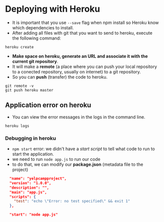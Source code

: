 # Deploying with Heroku

- It is important that you use `--save` flag when npm install so Heroku know which dependencies to install.
- After adding all files with git that you want to send to heroku, execute the following command:

```
heroku create
```

- <b>Make space on heroku, generate an URL and associate it with the current git repository</b>.
- It will make a <b>remote</b> (a place where you can push your local repository to a conected repository, usually on internet) to a git repository.
- So you can <b>push</b> (transfer) the code to heroku.

```
git remote -v
git push heroku master
```

## Application error on heroku

- You can view the error messages in the logs in the command line.

```
heroku logs
```

### Debugging in heroku

- `npm start` error: we didn't have a _start script_ to tell what code to run to start the application.
- we need to run `node app.js` to run our code
- to do that, we can modify our <b>package.json</b> (metadata file to the project)

```json
  "name": "yelpcampproject",
  "version": "1.0.0",
  "description": "",
  "main": "app.js",
  "scripts": {
    "test": "echo \"Error: no test specified\" && exit 1"
  },

  "start": "node app.js"
```
